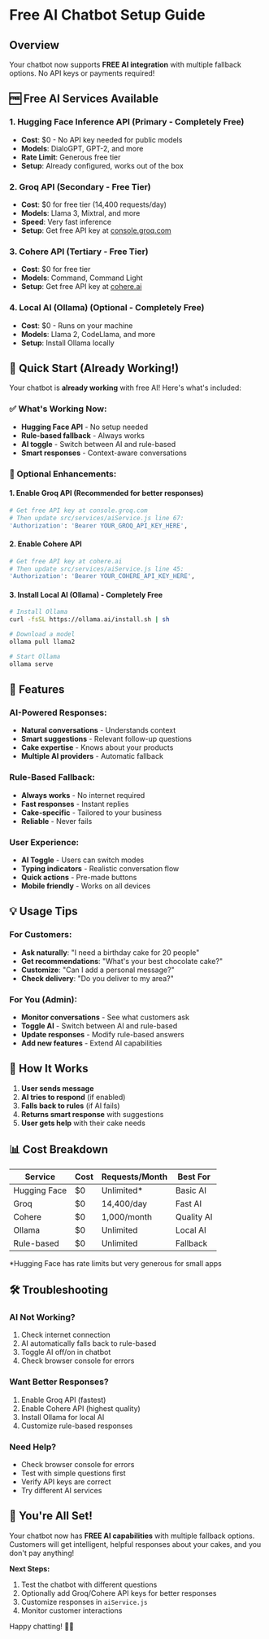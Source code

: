# Free AI Chatbot Setup Guide

## Overview
Your chatbot now supports **FREE AI integration** with multiple fallback options. No API keys or payments required!

## 🆓 Free AI Services Available

### 1. **Hugging Face Inference API** (Primary - Completely Free)
- **Cost**: $0 - No API key needed for public models
- **Models**: DialoGPT, GPT-2, and more
- **Rate Limit**: Generous free tier
- **Setup**: Already configured, works out of the box

### 2. **Groq API** (Secondary - Free Tier)
- **Cost**: $0 for free tier (14,400 requests/day)
- **Models**: Llama 3, Mixtral, and more
- **Speed**: Very fast inference
- **Setup**: Get free API key at [console.groq.com](https://console.groq.com)

### 3. **Cohere API** (Tertiary - Free Tier)
- **Cost**: $0 for free tier
- **Models**: Command, Command Light
- **Setup**: Get free API key at [cohere.ai](https://cohere.ai)

### 4. **Local AI (Ollama)** (Optional - Completely Free)
- **Cost**: $0 - Runs on your machine
- **Models**: Llama 2, CodeLlama, and more
- **Setup**: Install Ollama locally

## 🚀 Quick Start (Already Working!)

Your chatbot is **already working** with free AI! Here's what's included:

### ✅ What's Working Now:
- **Hugging Face API** - No setup needed
- **Rule-based fallback** - Always works
- **AI toggle** - Switch between AI and rule-based
- **Smart responses** - Context-aware conversations

### 🔧 Optional Enhancements:

#### 1. Enable Groq API (Recommended for better responses)
```bash
# Get free API key at console.groq.com
# Then update src/services/aiService.js line 67:
'Authorization': 'Bearer YOUR_GROQ_API_KEY_HERE',
```

#### 2. Enable Cohere API
```bash
# Get free API key at cohere.ai
# Then update src/services/aiService.js line 45:
'Authorization': 'Bearer YOUR_COHERE_API_KEY_HERE',
```

#### 3. Install Local AI (Ollama) - Completely Free
```bash
# Install Ollama
curl -fsSL https://ollama.ai/install.sh | sh

# Download a model
ollama pull llama2

# Start Ollama
ollama serve
```

## 🎯 Features

### AI-Powered Responses:
- **Natural conversations** - Understands context
- **Smart suggestions** - Relevant follow-up questions
- **Cake expertise** - Knows about your products
- **Multiple AI providers** - Automatic fallback

### Rule-Based Fallback:
- **Always works** - No internet required
- **Fast responses** - Instant replies
- **Cake-specific** - Tailored to your business
- **Reliable** - Never fails

### User Experience:
- **AI Toggle** - Users can switch modes
- **Typing indicators** - Realistic conversation flow
- **Quick actions** - Pre-made buttons
- **Mobile friendly** - Works on all devices

## 💡 Usage Tips

### For Customers:
- **Ask naturally**: "I need a birthday cake for 20 people"
- **Get recommendations**: "What's your best chocolate cake?"
- **Customize**: "Can I add a personal message?"
- **Check delivery**: "Do you deliver to my area?"

### For You (Admin):
- **Monitor conversations** - See what customers ask
- **Toggle AI** - Switch between AI and rule-based
- **Update responses** - Modify rule-based answers
- **Add new features** - Extend AI capabilities

## 🔄 How It Works

1. **User sends message**
2. **AI tries to respond** (if enabled)
3. **Falls back to rules** (if AI fails)
4. **Returns smart response** with suggestions
5. **User gets help** with their cake needs

## 📊 Cost Breakdown

| Service | Cost | Requests/Month | Best For |
|---------|------|----------------|----------|
| Hugging Face | $0 | Unlimited* | Basic AI |
| Groq | $0 | 14,400/day | Fast AI |
| Cohere | $0 | 1,000/month | Quality AI |
| Ollama | $0 | Unlimited | Local AI |
| Rule-based | $0 | Unlimited | Fallback |

*Hugging Face has rate limits but very generous for small apps

## 🛠️ Troubleshooting

### AI Not Working?
1. Check internet connection
2. AI automatically falls back to rule-based
3. Toggle AI off/on in chatbot
4. Check browser console for errors

### Want Better Responses?
1. Enable Groq API (fastest)
2. Enable Cohere API (highest quality)
3. Install Ollama for local AI
4. Customize rule-based responses

### Need Help?
- Check browser console for errors
- Test with simple questions first
- Verify API keys are correct
- Try different AI services

## 🎉 You're All Set!

Your chatbot now has **FREE AI capabilities** with multiple fallback options. Customers will get intelligent, helpful responses about your cakes, and you don't pay anything!

**Next Steps:**
1. Test the chatbot with different questions
2. Optionally add Groq/Cohere API keys for better responses
3. Customize responses in `aiService.js`
4. Monitor customer interactions

Happy chatting! 🍰🤖

